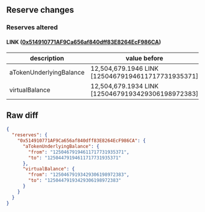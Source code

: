 ## Reserve changes

### Reserves altered

#### LINK ([0x514910771AF9Ca656af840dff83E8264EcF986CA](https://etherscan.io/address/0x514910771AF9Ca656af840dff83E8264EcF986CA))

| description | value before | value after |
| --- | --- | --- |
| aTokenUnderlyingBalance | 12,504,679.1946 LINK [12504679194611717731935371] | 12,504,479.1946 LINK [12504479194611717731935371] |
| virtualBalance | 12,504,679.1934 LINK [12504679193429306198972383] | 12,504,479.1934 LINK [12504479193429306198972383] |


## Raw diff

```json
{
  "reserves": {
    "0x514910771AF9Ca656af840dff83E8264EcF986CA": {
      "aTokenUnderlyingBalance": {
        "from": "12504679194611717731935371",
        "to": "12504479194611717731935371"
      },
      "virtualBalance": {
        "from": "12504679193429306198972383",
        "to": "12504479193429306198972383"
      }
    }
  }
}
```